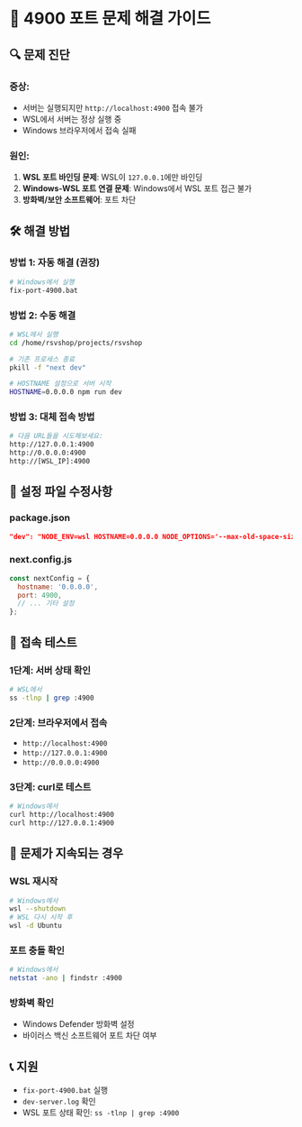 # 🚨 4900 포트 문제 해결 가이드

## 🔍 **문제 진단**

### **증상:**
- 서버는 실행되지만 `http://localhost:4900` 접속 불가
- WSL에서 서버는 정상 실행 중
- Windows 브라우저에서 접속 실패

### **원인:**
1. **WSL 포트 바인딩 문제**: WSL이 `127.0.0.1`에만 바인딩
2. **Windows-WSL 포트 연결 문제**: Windows에서 WSL 포트 접근 불가
3. **방화벽/보안 소프트웨어**: 포트 차단

## 🛠️ **해결 방법**

### **방법 1: 자동 해결 (권장)**
```bash
# Windows에서 실행
fix-port-4900.bat
```

### **방법 2: 수동 해결**
```bash
# WSL에서 실행
cd /home/rsvshop/projects/rsvshop

# 기존 프로세스 종료
pkill -f "next dev"

# HOSTNAME 설정으로 서버 시작
HOSTNAME=0.0.0.0 npm run dev
```

### **방법 3: 대체 접속 방법**
```bash
# 다음 URL들을 시도해보세요:
http://127.0.0.1:4900
http://0.0.0.0:4900
http://[WSL_IP]:4900
```

## 🔧 **설정 파일 수정사항**

### **package.json**
```json
"dev": "NODE_ENV=wsl HOSTNAME=0.0.0.0 NODE_OPTIONS='--max-old-space-size=2048 --max-semi-space-size=128' npx next dev --port 4900 --turbo --experimental-https"
```

### **next.config.js**
```javascript
const nextConfig = {
  hostname: '0.0.0.0',
  port: 4900,
  // ... 기타 설정
};
```

## 📱 **접속 테스트**

### **1단계: 서버 상태 확인**
```bash
# WSL에서
ss -tlnp | grep :4900
```

### **2단계: 브라우저에서 접속**
- `http://localhost:4900`
- `http://127.0.0.1:4900`
- `http://0.0.0.0:4900`

### **3단계: curl로 테스트**
```bash
# Windows에서
curl http://localhost:4900
curl http://127.0.0.1:4900
```

## 🚨 **문제가 지속되는 경우**

### **WSL 재시작**
```bash
# Windows에서
wsl --shutdown
# WSL 다시 시작 후
wsl -d Ubuntu
```

### **포트 충돌 확인**
```bash
# Windows에서
netstat -ano | findstr :4900
```

### **방화벽 확인**
- Windows Defender 방화벽 설정
- 바이러스 백신 소프트웨어 포트 차단 여부

## 📞 **지원**
- `fix-port-4900.bat` 실행
- `dev-server.log` 확인
- WSL 포트 상태 확인: `ss -tlnp | grep :4900`
